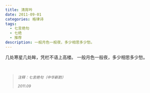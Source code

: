 ```yaml
---
title: 清宵吟
date: 2011-09-01
categories: 格律诗
tags:
  - 七言绝句
  - 七绝
  - 推荐
description: 一般月色一般夜，多少相思多少愁。
---
```


几处寒星几处眸，凭栏不语上高楼。
一般月色一般夜，多少相思多少愁。

<br/>
<blockquote>
<p><small><i>注释：七言绝句（中华新韵）</i></small></p>
<p><small><i>2011.09</i></small></p>
</blockquote>